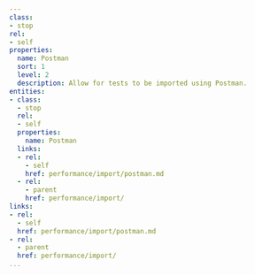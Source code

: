 ```yaml
---
class:
- stop
rel:
- self
properties:
  name: Postman
  sort: 1
  level: 2
  description: Allow for tests to be imported using Postman.
entities:
- class:
  - stop
  rel:
  - self
  properties:
    name: Postman
  links:
  - rel:
    - self
    href: performance/import/postman.md
  - rel:
    - parent
    href: performance/import/
links:
- rel:
  - self
  href: performance/import/postman.md
- rel:
  - parent
  href: performance/import/
...
```

